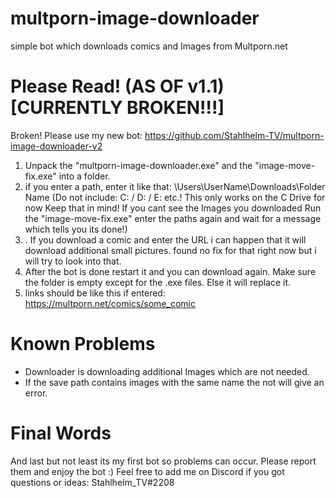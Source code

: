 # multporn-image-downloader
simple bot which downloads comics and Images from Multporn.net

# Please Read! (AS OF v1.1) [CURRENTLY BROKEN!!!]

Broken! Please use my new bot: https://github.com/Stahlhelm-TV/multporn-image-downloader-v2

1. Unpack the "multporn-image-downloader.exe" and the "image-move-fix.exe" into a folder.
2. if you enter a path, enter it like that: \Users\UserName\Downloads\Folder Name
(Do not include: C: / D: / E: etc.!
This only works on the C Drive for now Keep that in mind!
If you cant see the Images you downloaded Run the "image-move-fix.exe" enter the paths again and wait for a message which tells you its done!)
3. . If you download a comic and enter the URL i can happen that it will download additional small pictures. found no fix for that right now but i will try to look into that.
3. After the bot is done restart it and you can download again. Make sure the folder is empty except for the .exe files. Else it will replace it.
4. links should be like this if entered: https://multporn.net/comics/some_comic

# Known Problems

- Downloader is downloading additional Images which are not needed.
- If the save path contains images with the same name the not will give an error.

# Final Words

And last but not least its my first bot so problems can occur. Please report them and enjoy the bot :)
Feel free to add me on Discord if you got questions or ideas: Stahlhelm_TV#2208
